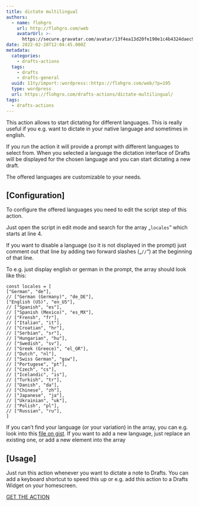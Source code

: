 ```yaml
---
title: dictate multilingual
authors:
  - name: flohgro
    url: http://flohgro.com/web
    avatarUrl: >-
      https://secure.gravatar.com/avatar/13f4ea13d20fe190e1c4b4324daec918?s=96&d=mm&r=g
date: 2022-02-28T12:04:45.000Z
metadata:
  categories:
    - drafts-actions
  tags:
    - drafts
    - drafts-general
  uuid: 11ty/import::wordpress::https://flohgro.com/web/?p=195
  type: wordpress
  url: https://flohgro.com/drafts-actions/dictate-multilingual/
tags:
  - drafts-actions
---
```

This action allows to start dictating for different languages. This is really useful if you e.g. want to dictate in your native language and sometimes in english.

If you run the action it will provide a prompt with different languages to select from. When you selected a language the dictation interface of Drafts will be displayed for the chosen language and you can start dictating a new draft.

The offered languages are customizable to your needs.

## \[Configuration\]

To configure the offered languages you need to edit the script step of this action.

Just open the script in edit mode and search for the array „`locales`“ which starts at line 4.

If you want to disable a language (so it is not displayed in the prompt) just comment out that line by adding two forward slashes („`//`“) at the beginning of that line.

To e.g. just display english or german in the prompt, the array should look like this:

```
const locales = [
["German", "de"],
// ["German (Germany)", "de_DE"],
["English (US)", "en_US"],
// ["Spanish", "es"],
// ["Spanish (Mexico)", "es_MX"],
// ["Frensh", "fr"],
// ["Italian", "it"],
// ["Croatian", "hr"],
// ["Serbian", "sr"],
// ["Hungarian", "hu"],
// ["Swedish", "sv"],
// ["Greek (Greece)", "el_GR"],
// ["Dutch", "nl"],
// ["Swiss German", "gsw"],
// ["Portugese", "pt"],
// ["Czech", "cs"],
// ["Icelandic", "is"],
// ["Turkish", "tr"],
// ["Danish", "da"],
// ["Chinese", "zh"],
// ["Japanese", "ja"],
// ["Ukrainian", "uk"],
// ["Polish", "pl"],
// ["Russian", "ru"],
]
```

If you can’t find your language (or your variation) in the array, you can e.g. look into this [file on gist](https://gist.github.com/jacobbubu/1836273). If you want to add a new language, just replace an existing one, or add a new element into the array

## \[Usage\]

Just run this action whenever you want to dictate a note to Drafts. You can add a keyboard shortcut to speed this up or e.g. add this action to a Drafts Widget on your homescreen.

[GET THE ACTION](https://directory.getdrafts.com/a/1lJ)